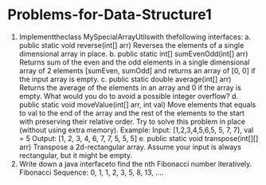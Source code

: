 # Problems-for-Data-Structure1
1. Implementtheclass MySpecialArrayUtilswith thefollowing interfaces:
a. public static void reverse(int[] arr)
Reverses the elements of a single dimensional array in place.
b. public static int[] sumEvenOdd(int[] arr)
Returns sum of the even and the odd elements in a single dimensional array of
2 elements [sumEven, sumOdd] and returns an array of [0, 0] if the input array
is empty.
c. public static double average(int[] arr)
Returns the average of the elements in an array and 0 if the array is empty.
What would you do to avoid a possible integer overflow?
d. public static void moveValue(int[] arr, int val)
Move elements that equals to val to the end of the array and the rest of the
elements to the start with preserving their relative order.
Try to solve this problem in place (without using extra memory).
Example:
Input: [1,2,3,4,5,6,5, 5, 7, 7], val = 5
Output: [1, 2, 3, 4, 6, 7, 7, 5, 5, 5]
e. public static void transpose(int[][] arr)
Transpose a 2d-rectangular array.
Assume your input is always rectangular, but it might be empty.
2. Write down a java interfaceto find the nth Fibonacci number iteratively.
Fibonacci Sequence: 0, 1, 1, 2, 3, 5, 8, 13, ....
